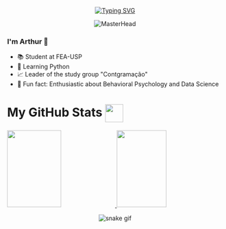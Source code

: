 <p align="center">
  <a href="https://git.io/typing-svg">
    <img src="https://readme-typing-svg.demolab.com?font=Montserrat&weight=800&size=25&duration=6000&pause=1000&color=E25908&background=282828&center=true&vCenter=true&width=500&lines=My+name+is+Arthur!+%F0%9F%91%8B%F0%9F%8F%BD;Welcome+to+my+GitHub+profile." alt="Typing SVG">
  </a>
</p>

<p align="center">
  <img src="https://user-images.githubusercontent.com/74038190/235224431-e8c8c12e-6826-47f1-89fb-2ddad83b3abf.gif" alt="MasterHead">
</p>

### I'm Arthur 👋

- 📚 Student at FEA-USP
- 🐍 Learning Python
- 📈 Leader of the study group "Contgramação"
- 🧠 Fun fact: Enthusiastic about Behavioral Psychology and Data Science



  
# My GitHub Stats <img src="https://github.githubassets.com/images/spinners/octocat-spinner-128.gif" width="42" style="vertical-align: middle">

<a href="https://github.com/Thurz-L">
<img height="180em" width="50%" src="https://github-readme-stats.vercel.app/api?username=Thurz-L&show_icons=true&theme=tokyonight&include_all_commits=true&count_private=true"/>
<img height="180em" width="48%" src="https://github-readme-stats.vercel.app/api/top-langs/?username=Thurz-L&layout=compact&langs_count=7&theme=tokyonight"/>
</a></div>


<div align= center>
 
![snake gif](https://github.com/Thurz-L/Thurz-L/blob/output/snake_gif_github.svg)

</div>
